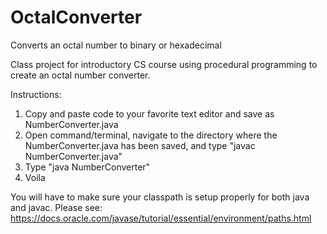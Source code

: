 # OctalConverter
Converts an octal number to binary or hexadecimal

Class project for introductory CS course using procedural programming to create an octal number converter.


Instructions:

1. Copy and paste code to your favorite text editor and save as NumberConverter.java
2. Open command/terminal, navigate to the directory where the NumberConverter.java has been saved, and type "javac NumberConverter.java"
3. Type "java NumberConverter"
4. Voila
   
You will have to make sure your classpath is setup properly for both java and javac.  Please see: https://docs.oracle.com/javase/tutorial/essential/environment/paths.html



